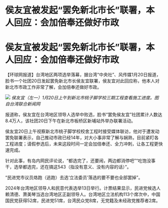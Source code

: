 # 侯友宜被发起“罢免新北市长”联署，本人回应：会加倍奉还做好市政

# 侯友宜被发起“罢免新北市长”联署，本人回应：会加倍奉还做好市政

【环球网报道】台湾地区两项选举落幕，据台湾“中央社”、风传媒1月20日报道，脸书一个社团20日发起罢免新北市长侯友宜联署，侯友宜对此回应称，他本人对新北市市政工作非常了解，会加倍奉还做好市政。

![](https://inews.gtimg.com/om_bt/OyZtboR6M2mxGcLyGkuKRuPH1KKxsWgvZLQQWKuBujV1QAA/1000)
_侯友宜（左一）1月20日上午到新北市桃子脚学校三期工程查看施工进度。图自台湾联合新闻网_

报道称，侯友宜在台湾地区领导人选举中败选，脸书“罢免侯友宜”社团累计人数达8.4万人，该社团20日下午在新北市板桥区新埔站外举办联署活动。

侯友宜20日上午视察新北市桃子脚学校校舍工程时接受媒体联访，他对于遭发动罢免联署表示，自己推动市政已经14年，对大小事非常了解与娴熟，目前紧盯各工程进度；请假参选后，未来这段时间一定会加倍奉还、全力冲刺，让各工程更快速完成。

针对此事，有岛内网民评论说，“都选完了，还要闹，两边都消停吧”“吃饱没事干，选举都选完，还在搞这543（指没有意义、没有内容的话）”。

“民进党市议员烙跑（逃跑）去选‘立法委员’落选的要不要也全部罢掉”。

2024年台湾地区领导人和民意代表选举13日举行。计票结果显示，民进党候选人赖清德、萧美琴当选台湾地区正副领导人。台湾地区立法机构113个席次中，中国国民党获得52席，民进党51席，台湾民众党8席，无党籍及未经政党推荐者2席。

